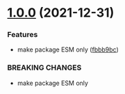 # [1.0.0](https://github.com/andipaetzold/skycons-ts/compare/v0.2.0...v1.0.0) (2021-12-31)


### Features

* make package ESM only ([fbbb9bc](https://github.com/andipaetzold/skycons-ts/commit/fbbb9bcd95cbfaa5e6ecdce347aea53df11000a0))


### BREAKING CHANGES

* make package ESM only
